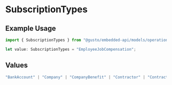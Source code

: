 # SubscriptionTypes

## Example Usage

```typescript
import { SubscriptionTypes } from "@gusto/embedded-api/models/operations";

let value: SubscriptionTypes = "EmployeeJobCompensation";
```

## Values

```typescript
"BankAccount" | "Company" | "CompanyBenefit" | "Contractor" | "ContractorPayment" | "Employee" | "EmployeeBenefit" | "EmployeeJobCompensation" | "ExternalPayroll" | "Form" | "Location" | "Notification" | "Payroll" | "PaySchedule" | "Signatory"
```